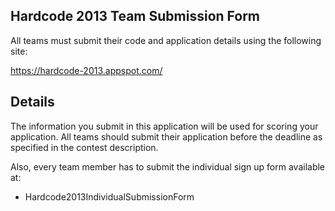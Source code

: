 ## Hardcode 2013 Team Submission Form ##
All teams must submit their code and application details using the following site:

https://hardcode-2013.appspot.com/

## Details ##
The information you submit in this application will be used for scoring your application. All teams should submit their application before the deadline as specified in the contest description.

Also, every team member has to submit the individual sign up form available at:
  * Hardcode2013IndividualSubmissionForm